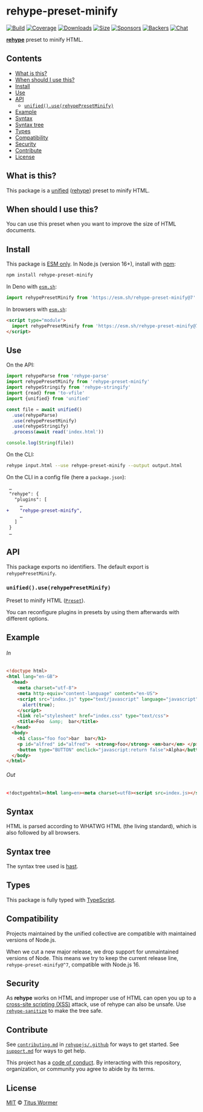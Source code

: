 <!--This file is generated-->

# rehype-preset-minify

[![Build][build-badge]][build]
[![Coverage][coverage-badge]][coverage]
[![Downloads][downloads-badge]][downloads]
[![Size][size-badge]][size]
[![Sponsors][funding-sponsors-badge]][funding]
[![Backers][funding-backers-badge]][funding]
[![Chat][chat-badge]][chat]

**[rehype][]** preset to minify HTML.

## Contents

* [What is this?](#what-is-this)
* [When should I use this?](#when-should-i-use-this)
* [Install](#install)
* [Use](#use)
* [API](#api)
  * [`unified().use(rehypePresetMinify)`](#unifieduserehypepresetminify)
* [Example](#example)
* [Syntax](#syntax)
* [Syntax tree](#syntax-tree)
* [Types](#types)
* [Compatibility](#compatibility)
* [Security](#security)
* [Contribute](#contribute)
* [License](#license)

## What is this?

This package is a [unified](https://github.com/unifiedjs/unified)
([rehype](https://github.com/rehypejs/rehype)) preset to minify HTML.

## When should I use this?

You can use this preset when you want to improve the size of HTML documents.

## Install

This package is [ESM only][esm].
In Node.js (version 16+), install with [npm][]:

```sh
npm install rehype-preset-minify
```

In Deno with [`esm.sh`][esm-sh]:

```js
import rehypePresetMinify from 'https://esm.sh/rehype-preset-minify@7'
```

In browsers with [`esm.sh`][esm-sh]:

```html
<script type="module">
  import rehypePresetMinify from 'https://esm.sh/rehype-preset-minify@7?bundle'
</script>
```

## Use

On the API:

```js
import rehypeParse from 'rehype-parse'
import rehypePresetMinify from 'rehype-preset-minify'
import rehypeStringify from 'rehype-stringify'
import {read} from 'to-vfile'
import {unified} from 'unified'

const file = await unified()
  .use(rehypeParse)
  .use(rehypePresetMinify)
  .use(rehypeStringify)
  .process(await read('index.html'))

console.log(String(file))
```

On the CLI:

```sh
rehype input.html --use rehype-preset-minify --output output.html
```

On the CLI in a config file (here a `package.json`):

```diff
 …
 "rehype": {
   "plugins": [
     …
+    "rehype-preset-minify",
     …
   ]
 }
 …
```

## API

This package exports no identifiers.
The default export is `rehypePresetMinify`.

### `unified().use(rehypePresetMinify)`

Preset to minify HTML
([`Preset`](https://github.com/unifiedjs/unified#preset)).

You can reconfigure plugins in presets by using them afterwards with different
options.

## Example

###### In

```html
<!doctype html>
<html lang="en-GB">
  <head>
    <meta charset="utf-8">
    <meta http-equiv="content-language" content="en-US">
    <script src="index.js" type="text/javascript" language="javascript">
      alert(true);
    </script>
    <link rel="stylesheet" href="index.css" type="text/css">
    <title>Foo  &amp;  bar</title>
  </head>
  <body>
    <h1 class="foo foo">bar  bar</h1>
    <p id="alfred" id="alfred">  <strong>foo</strong> <em>bar</em> </p>
    <button type="BUTTON" onclick="javascript:return false">Alpha</button>
  </body>
</html>
```

###### Out

```html
<!doctypehtml><html lang=en><meta charset=utf8><script src=index.js></script><link href=index.css rel=stylesheet><title>Foo &#38 bar</title><h1 class=foo>bar bar</h1><p id=alfred><strong>foo</strong> <em>bar</em></p><button onclick=return!1 type=button>Alpha</button>
```

## Syntax

HTML is parsed according to WHATWG HTML (the living standard), which is also
followed by all browsers.

## Syntax tree

The syntax tree used is [hast][].

## Types

This package is fully typed with [TypeScript][].

## Compatibility

Projects maintained by the unified collective are compatible with maintained
versions of Node.js.

When we cut a new major release, we drop support for unmaintained versions of
Node.
This means we try to keep the current release line,
`rehype-preset-minify@^7`,
compatible with Node.js 16.

## Security

As **rehype** works on HTML and improper use of HTML can open you up to a
[cross-site scripting (XSS)][xss] attack, use of rehype can also be unsafe.
Use [`rehype-sanitize`][rehype-sanitize] to make the tree safe.

## Contribute

See [`contributing.md`][contributing] in [`rehypejs/.github`][health] for ways
to get started.
See [`support.md`][support] for ways to get help.

This project has a [code of conduct][coc].
By interacting with this repository, organization, or community you agree to
abide by its terms.

## License

[MIT][license] © [Titus Wormer][author]

[author]: https://wooorm.com

[build]: https://github.com/rehypejs/rehype-minify/actions

[build-badge]: https://github.com/rehypejs/rehype-minify/workflows/main/badge.svg

[chat]: https://github.com/rehypejs/rehype/discussions

[chat-badge]: https://img.shields.io/badge/chat-discussions-success.svg

[coc]: https://github.com/rehypejs/.github/blob/main/code-of-conduct.md

[contributing]: https://github.com/rehypejs/.github/blob/main/contributing.md

[coverage]: https://codecov.io/github/rehypejs/rehype-minify

[coverage-badge]: https://img.shields.io/codecov/c/github/rehypejs/rehype-minify.svg

[downloads]: https://www.npmjs.com/package/rehype-preset-minify

[downloads-badge]: https://img.shields.io/npm/dm/rehype-preset-minify.svg

[esm]: https://gist.github.com/sindresorhus/a39789f98801d908bbc7ff3ecc99d99c

[esm-sh]: https://esm.sh

[funding]: https://opencollective.com/unified

[funding-backers-badge]: https://opencollective.com/unified/backers/badge.svg

[funding-sponsors-badge]: https://opencollective.com/unified/sponsors/badge.svg

[hast]: https://github.com/syntax-tree/hast

[health]: https://github.com/rehypejs/.github

[license]: https://github.com/rehypejs/rehype-minify/blob/main/license

[npm]: https://docs.npmjs.com/cli/install

[rehype]: https://github.com/rehypejs/rehype

[rehype-sanitize]: https://github.com/rehypejs/rehype-sanitize

[size]: https://bundlejs.com/?q=rehype-preset-minify

[size-badge]: https://img.shields.io/bundlejs/size/rehype-preset-minify

[support]: https://github.com/rehypejs/.github/blob/main/support.md

[typescript]: https://www.typescriptlang.org

[xss]: https://en.wikipedia.org/wiki/Cross-site_scripting
